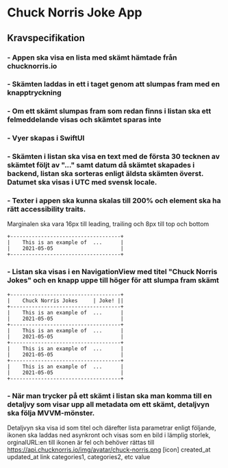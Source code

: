 #  Chuck Norris Joke App

## Kravspecifikation

### - Appen ska visa en lista med skämt hämtade från chucknorris.io

### - Skämten laddas in ett i taget genom att slumpas fram med en knapptryckning

### - Om ett skämt slumpas fram som redan finns i listan ska ett felmeddelande visas och skämtet sparas inte

### - Vyer skapas i SwiftUI

### - Skämten i listan ska visa en text med de första 30 tecknen av skämtet följt av "..." samt datum då skämtet skapades i backend, listan ska sorteras enligt äldsta skämten överst. Datumet ska visas i UTC med svensk locale.

### - Texter i appen ska kunna skalas till 200% och element ska ha rätt accessibility traits.

Marginalen ska vara 16px till leading, trailing och 8px till top och bottom

    +------------------------------------+
    |    This is an example of  ...      |
    |    2021-05-05                      |
    +------------------------------------+

### - Listan ska visas i en NavigationView med titel "Chuck Norris Jokes" och en knapp uppe till höger för att slumpa fram skämt

    +------------------------------------+
    |    Chuck Norris Jokes     | Joke! ||
    +------------------------------------+
    |    This is an example of  ...      |
    |    2021-05-05                      |
    +------------------------------------+
    |    This is an example of  ...      |
    |    2021-05-05                      |
    +------------------------------------+
    |    This is an example of  ...      |
    |    2021-05-05                      |
    +------------------------------------+
    |    This is an example of  ...      |
    |    2021-05-05                      |
    +------------------------------------+

### - När man trycker på ett skämt i listan ska man komma till en detaljvy som visar upp all metadata om ett skämt, detaljvyn ska följa MVVM-mönster.

Detaljvyn ska visa id som titel och därefter lista parametrar enligt följande, ikonen ska laddas ned asynkront och visas som en bild i lämplig storlek, orginalURL:en till ikonen är fel och behöver rättas till https://api.chucknorris.io/img/avatar/chuck-norris.png
[icon] created_at
updated_at 
link
categories1, categories2, etc
value
